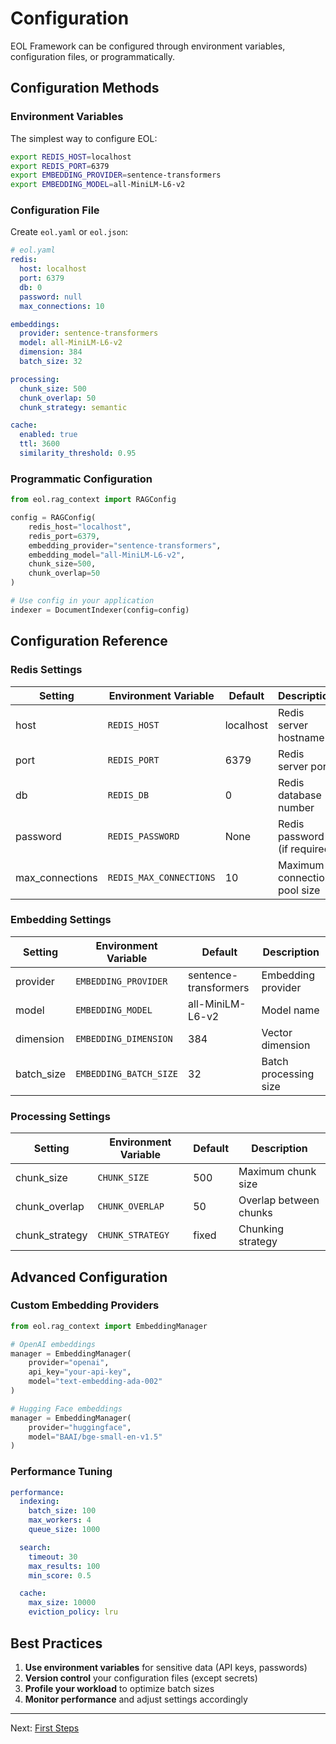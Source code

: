 # Configuration

EOL Framework can be configured through environment variables, configuration files, or programmatically.

## Configuration Methods

### Environment Variables

The simplest way to configure EOL:

```bash
export REDIS_HOST=localhost
export REDIS_PORT=6379
export EMBEDDING_PROVIDER=sentence-transformers
export EMBEDDING_MODEL=all-MiniLM-L6-v2
```

### Configuration File

Create `eol.yaml` or `eol.json`:

```yaml
# eol.yaml
redis:
  host: localhost
  port: 6379
  db: 0
  password: null
  max_connections: 10

embeddings:
  provider: sentence-transformers
  model: all-MiniLM-L6-v2
  dimension: 384
  batch_size: 32

processing:
  chunk_size: 500
  chunk_overlap: 50
  chunk_strategy: semantic

cache:
  enabled: true
  ttl: 3600
  similarity_threshold: 0.95
```

### Programmatic Configuration

```python
from eol.rag_context import RAGConfig

config = RAGConfig(
    redis_host="localhost",
    redis_port=6379,
    embedding_provider="sentence-transformers",
    embedding_model="all-MiniLM-L6-v2",
    chunk_size=500,
    chunk_overlap=50
)

# Use config in your application
indexer = DocumentIndexer(config=config)
```

## Configuration Reference

### Redis Settings

| Setting | Environment Variable | Default | Description |
|---------|---------------------|---------|-------------|
| host | `REDIS_HOST` | localhost | Redis server hostname |
| port | `REDIS_PORT` | 6379 | Redis server port |
| db | `REDIS_DB` | 0 | Redis database number |
| password | `REDIS_PASSWORD` | None | Redis password (if required) |
| max_connections | `REDIS_MAX_CONNECTIONS` | 10 | Maximum connection pool size |

### Embedding Settings

| Setting | Environment Variable | Default | Description |
|---------|---------------------|---------|-------------|
| provider | `EMBEDDING_PROVIDER` | sentence-transformers | Embedding provider |
| model | `EMBEDDING_MODEL` | all-MiniLM-L6-v2 | Model name |
| dimension | `EMBEDDING_DIMENSION` | 384 | Vector dimension |
| batch_size | `EMBEDDING_BATCH_SIZE` | 32 | Batch processing size |

### Processing Settings

| Setting | Environment Variable | Default | Description |
|---------|---------------------|---------|-------------|
| chunk_size | `CHUNK_SIZE` | 500 | Maximum chunk size |
| chunk_overlap | `CHUNK_OVERLAP` | 50 | Overlap between chunks |
| chunk_strategy | `CHUNK_STRATEGY` | fixed | Chunking strategy |

## Advanced Configuration

### Custom Embedding Providers

```python
from eol.rag_context import EmbeddingManager

# OpenAI embeddings
manager = EmbeddingManager(
    provider="openai",
    api_key="your-api-key",
    model="text-embedding-ada-002"
)

# Hugging Face embeddings
manager = EmbeddingManager(
    provider="huggingface",
    model="BAAI/bge-small-en-v1.5"
)
```

### Performance Tuning

```yaml
performance:
  indexing:
    batch_size: 100
    max_workers: 4
    queue_size: 1000

  search:
    timeout: 30
    max_results: 100
    min_score: 0.5

  cache:
    max_size: 10000
    eviction_policy: lru
```

## Best Practices

1. **Use environment variables** for sensitive data (API keys, passwords)
2. **Version control** your configuration files (except secrets)
3. **Profile your workload** to optimize batch sizes
4. **Monitor performance** and adjust settings accordingly

---

Next: [First Steps](first-steps.md)
